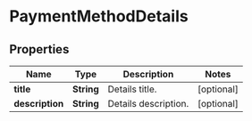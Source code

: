 # PaymentMethodDetails

## Properties

Name | Type | Description | Notes
------------ | ------------- | ------------- | -------------
**title** | **String** | Details title. | [optional] 
**description** | **String** | Details description. | [optional] 



